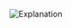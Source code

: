 ![Explanation](https://user-images.githubusercontent.com/114399918/196008385-ab33b900-d9c1-4dfe-8539-a2c8a12cbbc4.jpg)
